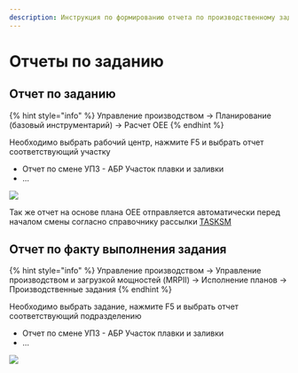 ```yaml
---
description: Инструкция по формированию отчета по производственному заданию
---
```


# Отчеты по заданию

## Отчет по заданию

{% hint style="info" %}
Управление производством → Планирование (базовый инструментарий) → Расчет OEE
{% endhint %}

Необходимо выбрать рабочий центр, нажмите F5 и выбрать отчет соответствующий участку

* Отчет по смене УПЗ - АБР Участок плавки и заливки
* ...

![](<../../.gitbook/assets/1 (57)>)

Так же отчет на основе плана OEE отправляется автоматически перед началом смены согласно справочнику рассылки [TASKSM](../../administrirovanie/servera-prilozheniya/spravochnik-rassylok/spisok-rassylok.md#tasksm)

## **Отчет по факту выполнения задания**

{% hint style="info" %}
Управление производством → Управление производством и загрузкой мощностей (MRPII) → Исполнение планов → Производственные задания
{% endhint %}

Необходимо выбрать задание, нажмите F5 и выбрать отчет соответствующий подразделению

* Отчет по смене УПЗ - АБР Участок плавки и заливки
* ...

![
](<../../.gitbook/assets/0 (61)>)
